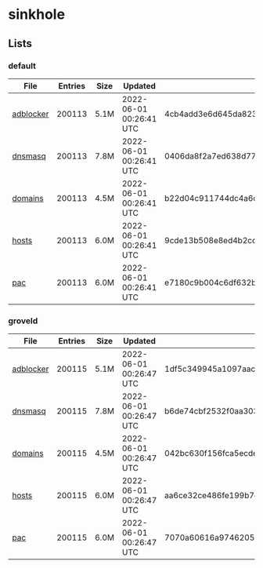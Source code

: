 # sinkhole

## Lists

### default

|File|Entries|Size|Updated|Hash|
|-|-|-|-|-|
|[adblocker](https://raw.githubusercontent.com/groveld/sinkhole/lists/default/adblocker.txt)|200113|5.1M|2022-06-01 00:26:41 UTC|4cb4add3e6d645da82307520dfe702da8475b6ffd4db200680d331fe39bed12d|
|[dnsmasq](https://raw.githubusercontent.com/groveld/sinkhole/lists/default/dnsmasq.txt)|200113|7.8M|2022-06-01 00:26:41 UTC|0406da8f2a7ed638d77a4b18e6665b8eb8f8e0734fb36c10430d8a23fceab591|
|[domains](https://raw.githubusercontent.com/groveld/sinkhole/lists/default/domains.txt)|200113|4.5M|2022-06-01 00:26:41 UTC|b22d04c911744dc4a6cbfbc0cade75cdb876fa382dab544722e3e62c94f416e9|
|[hosts](https://raw.githubusercontent.com/groveld/sinkhole/lists/default/hosts.txt)|200113|6.0M|2022-06-01 00:26:41 UTC|9cde13b508e8ed4b2cca0b5a53547bf137ace9a3f85e04f859d62cb96329bef6|
|[pac](https://raw.githubusercontent.com/groveld/sinkhole/lists/default/pac.txt)|200113|6.0M|2022-06-01 00:26:41 UTC|e7180c9b004c6df632b882259b856def3590e354e3a55d2d59ea3511883496e0|

### groveld

|File|Entries|Size|Updated|Hash|
|-|-|-|-|-|
|[adblocker](https://raw.githubusercontent.com/groveld/sinkhole/lists/groveld/adblocker.txt)|200115|5.1M|2022-06-01 00:26:47 UTC|1df5c349945a1097aac9f9048f6dc8f89b32e460396698674cdddc737a173845|
|[dnsmasq](https://raw.githubusercontent.com/groveld/sinkhole/lists/groveld/dnsmasq.txt)|200115|7.8M|2022-06-01 00:26:47 UTC|b6de74cbf2532f0aa30389147562ae2d1a12b97cbc8f034b319aca90b100995b|
|[domains](https://raw.githubusercontent.com/groveld/sinkhole/lists/groveld/domains.txt)|200115|4.5M|2022-06-01 00:26:47 UTC|042bc630f156fca5ecde3499bc1ee57f63d1c0f2475fe8d4e15f4e8c0354b6e2|
|[hosts](https://raw.githubusercontent.com/groveld/sinkhole/lists/groveld/hosts.txt)|200115|6.0M|2022-06-01 00:26:47 UTC|aa6ce32ce486fe199b7c564613f6ecf8b0654723dbdd96105e048bdbe25db4c8|
|[pac](https://raw.githubusercontent.com/groveld/sinkhole/lists/groveld/pac.txt)|200115|6.0M|2022-06-01 00:26:47 UTC|7070a60616a97462050c2d1100d569d4298ff10873d0f30df6238abb1be74065|
